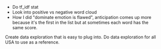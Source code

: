 
- Do tf_idf stat
- Look into positive vs negative word cloud
- How I did "dominate emotion is flawed", anticipation comes up more
  because it's the first in the list but at sometimes each word has the same
  score.

Create data exploration that is easy to plug into. Do data exploration for all
USA to use as a reference.
